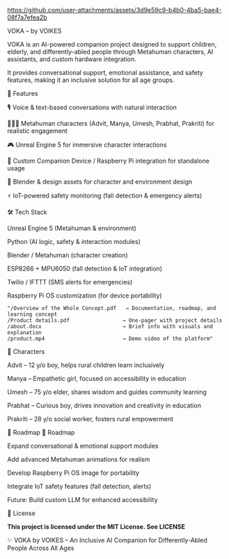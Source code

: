 https://github.com/user-attachments/assets/3d9e59c9-b4b0-4ba5-bae4-08f7a7efea2b

VOKA – by VOIKES

VOKA is an AI-powered companion project designed to support children, elderly, and differently-abled people through Metahuman characters, AI assistants, and custom hardware integration.

It provides conversational support, emotional assistance, and safety features, making it an inclusive solution for all age groups.

🚀 Features

🎙 Voice & text-based conversations with natural interaction

🧑‍🤝‍🧑 Metahuman characters (Advit, Manya, Umesh, Prabhat, Prakriti) for realistic engagement

🎮 Unreal Engine 5 for immersive character interactions

📱 Custom Companion Device / Raspberry Pi integration for standalone usage

🎨 Blender & design assets for character and environment design

⚡ IoT-powered safety monitoring (fall detection & emergency alerts)

🛠 Tech Stack

Unreal Engine 5 (Metahuman & environment)

Python (AI logic, safety & interaction modules)

Blender / Metahuman (character creation)

ESP8266 + MPU6050 (fall detection & IoT integration)

Twilio / IFTTT (SMS alerts for emergencies)

Raspberry Pi OS customization (for device portability)


```📂 Repository Structure
"/Overview of the Whole Concept.pdf   → Documentation, roadmap, and learning concept  
/Product details.pdf                 → One-pager with project details  
/about.docx                          → Brief info with visuals and explanation  
/product.mp4                         → Demo video of the platform"
```

👥 Characters

Advit – 12 y/o boy, helps rural children learn inclusively

Manya – Empathetic girl, focused on accessibility in education

Umesh – 75 y/o elder, shares wisdom and guides community learning

Prabhat – Curious boy, drives innovation and creativity in education

Prakriti – 28 y/o social worker, fosters rural empowerment

📌 Roadmap
📌 Roadmap

 Expand conversational & emotional support modules

 Add advanced Metahuman animations for realism

 Develop Raspberry Pi OS image for portability

 Integrate IoT safety features (fall detection, alerts)

 Future: Build custom LLM for enhanced accessibility
 
📜 License

**This project is licensed under the MIT License. See LICENSE**

✨ VOKA by VOIKES – An Inclusive AI Companion for Differently-Abled People Across All Ages
